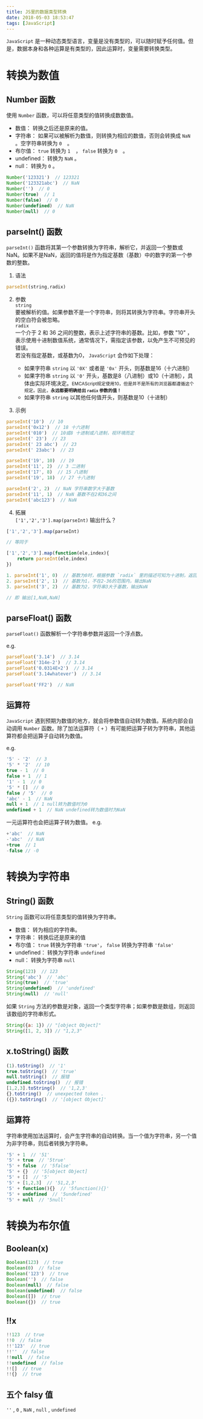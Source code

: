 ```yaml
---
title: JS里的数据类型转换
date: 2018-05-03 18:53:47
tags: [JavaScript] 
---
```

`JavaScript` 是一种动态类型语言，变量是没有类型的，可以随时赋予任何值。但是，数据本身和各种运算是有类型的，因此运算时，变量需要转换类型。

# 转换为数值
## Number 函数
使用 `Number` 函数，可以将任意类型的值转换成数数值。  
* 数值： 转换之后还是原来的值。
* 字符串： 如果可以被解析为数值，则转换为相应的数值，否则会转换成 `NaN` 。空字符串转换为 `0`　。　　
* 布尔值： `true` 转换为 `1`　， `false` 转换为 `0`　。
* undefined： 转换为 `NaN` 。　　
* null： 转换为 `0` 。  
<!-- more -->

```JavaScript
Number('123321')  // 123321
Number('123321abc')  // NaN
Number('')  // 0
Number(true)  // 1
Number(false)  // 0
Number(undefined)  // NaN
Number(null)  // 0
```
  
## parseInt() 函数
`parseInt()` 函数将其第一个参数转换为字符串，解析它，并返回一个整数或NaN。如果不是NaN，返回的值将是作为指定基数（基数）中的数字的第一个参数的整数。  

1. 语法  

```JavaScript
parseInt(string,radix)
``` 

2. 参数  
`string`  
要被解析的值。如果参数不是一个字符串，则将其转换为字符串。字符串开头的空白符会被忽略。  
`radix`  
一个介于 2 和 36 之间的整数，表示上述字符串的基数。比如，参数 "10" ，表示使用十进制数值系统，通常情况下，需指定该参数，以免产生不可预见的错误。  
若没有指定基数，或基数为0， `JavaScript` 会作如下处理：  
    * 如果字符串 `string` 以 `'0X'` 或者是 `'0x'` 开头，则基数是16（十六进制）
    * 如果字符串 `string` 以 `'0'` 开头，基数是8（八进制）或10（十进制），具体由实际环境决定。<small>EMCAScript规定使用10，但是并不是所有的浏览器都遵循这个规定。因此，<strong>永远都要明确给出 `radix` 参数的值！</strong></small>
    * 如果字符串 `string` 以其他任何值开头，则基数是10（十进制）

3. 示例  

```JavaScript
parseInt('10')  // 10
parseInt('0x12')  // 18 十六进制
parseInt('010')  // 10或8 十进制或八进制，视环境而定
parseInt(' 23')  // 23
parseInt(' 23 abc')  // 23
parseInt(' 23abc')  // 23

parseInt('19', 10)  // 19
parseInt('11', 2)  // 3 二进制
parseInt('17', 8)  // 15 八进制
parseInt('19', 18)  // 27 十八进制

parseInt('2', 2)  // NaN 字符串数字大于基数
parseInt('11', 1)  // NaN 基数不在2和36之间
parseInt('abc123')  // NaN
```     

4. 拓展  
`['1','2','3'].map(parseInt)` 输出什么？  

```JavaScript
['1','2','3'].map(parseInt)

// 等同于

['1','2','3'].map(function(ele,index){
    return parseInt(ele,index)
})
```

```JavaScript
1. parseInt('1', 0)  // 基数为0时，根据参数 `radix` 里的描述可知为十进制，返回 1
2. parseInt('2', 1)  // 基数为1，不在2-36的范围内，输出NaN
3. parseInt('3', 2)  // 基数为2，字符串3大于基数，输出NaN

// 即 输出[1,NaN,NaN]
```

## parseFloat() 函数
`parseFloat()` 函数解析一个字符串参数并返回一个浮点数。  

e.g.  
```JavaScript
parseFloat('3.14')  // 3.14
parseFloat('314e-2')  // 3.14
parseFloat('0.0314E+2')  // 3.14
parseFloat('3.14whatever')  // 3.14

parseFloat('FF2')  // NaN
```

## 运算符
`JavaScript` 遇到预期为数值的地方，就会将参数值自动转为数值。系统内部会自动调用 `Number` 函数。除了加法运算符（ `+` ）有可能把运算子转为字符串，其他运算符都会把运算子自动转为数值。  

e.g.  
```JavaScript
'5' - '2'  // 3
'5' * '2'  // 10
true - 1  // 0 
false + 1  // 1
'1' - 1  // 0
'5' * []  // 0 
false / '5'  // 0
'abc' - 1  // NaN
null + 1  // 1 null转为数值时为0
undefined + 1  // NaN undefined转为数值时为NaN
```
一元运算符也会把运算子转为数值。
e.g.
```JavaScript
+'abc'  // NaN
-'abc'  // NaN
+true  // 1
-false // -0
```

# 转换为字符串
## String() 函数
`String` 函数可以将任意类型的值转换为字符串。
* 数值： 转为相应的字符串。
* 字符串： 转换后还是原来的值
* 布尔值： `true` 转换为字符串 `'true'`， `false` 转换为字符串 `'false'`
* undefined： 转换为字符串 `undefined`
* null： 转换为字符串 `null`

```JavaScript
String(123)  // 123
String('abc')  // 'abc'
String(true)  // 'true'
String(undefined)  // 'undefined'
String(null)  // 'null'
```

如果 `String` 方法的参数是对象，返回一个类型字符串；如果参数是数组，则返回该数组的字符串形式。

```JavaScript
String({a: 1}) // "[object Object]"
String([1, 2, 3]) // "1,2,3"
```

##  x.toString() 函数
```JavaScript
(1).toString()  // '1'
true.toString()  // 'true'
null.toString()  // 报错
undefined.toString()  // 报错
[1,2,3].toString()  // '1,2,3'
{}.toString()  // unexpected token .
({}).toString()  // '[object Object]'
```

## 运算符
字符串使用加法运算时，会产生字符串的自动转换。当一个值为字符串，另一个值为非字符串，则后者转换为字符串。  
```JavaScript
'5' + 1  // '51'
'5' + true  // '5true'
'5' + false  // '5false'
'5' + {}  // '5[object Object]
'5' + []  // '5'
'5' + [1,2,3]  // '51,2,3'
'5' + function(){}  // '5function(){}'
'5' + undefined  // '5undefined'
'5' + null  // '5null'
```

# 转换为布尔值
## Boolean(x)
```JavaScript
Boolean(123)  // true
Boolean(0)  // false
Boolean('123')  // true
Boolean('')  // false
Boolean(null)  // false
Boolean(undefined)  // false
Boolean([])  // true
Boolean({})  // true
```

## !!x
```JavaScript
!!123  // true
!!0  // false
!!'123'  // true
!!''  // false
!!null  // false
!!undefined  // false
!![]  // true
!!{}  // true
```

## 五个 falsy 值
`''` , `0` , `NaN` , `null` , `undefined` 
